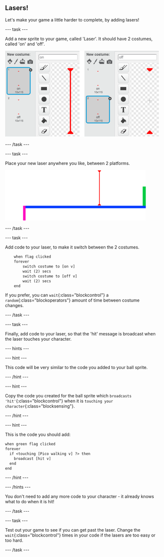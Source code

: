 ## Lasers!

Let's make your game a little harder to complete, by adding lasers!

--- task ---

Add a new sprite to your game, called 'Laser'. It should have 2 costumes, called 'on' and 'off'.

![screenshot](images/dodge-lasers-costume.png)

--- /task ---

--- task ---

Place your new laser anywhere you like, between 2 platforms.

![screenshot](images/dodge-lasers-position.png)

--- /task ---

--- task ---

Add code to your laser, to make it switch between the 2 costumes.

```blocks
	when flag clicked
	forever
		switch costume to [on v]
		wait (2) secs
		switch costume to [off v]
		wait (2) secs
	end
```

If you prefer, you can `wait`{:class="blockcontrol"} a `random`{:class="blockoperators"} amount of time between costume changes.

--- /task ---

--- task ---

Finally, add code to your laser, so that the 'hit' message is broadcast when the laser touches your character. 

--- hints ---

--- hint ---

This code will be very similar to the code you added to your ball sprite.

--- /hint ---


--- hint ---

Copy the code you created for the ball sprite which `broadcasts 'hit'`{:class="blockcontrol"} when it is `touching your character`{:class="blocksensing"}.

--- /hint ---

--- hint ---

This is the code you should add:

```blocks
when green flag clicked
forever 
  if <touching [Pico walking v] ?> then 
    broadcast [hit v]
  end
end
```

--- /hint ---

--- /hints ---

You don't need to add any more code to your character - it already knows what to do when it is hit!

--- /task ---

--- task ---

Test out your game to see if you can get past the laser. Change the `wait`{:class="blockcontrol"} times in your code if the lasers are too easy or too hard.

--- /task ---
